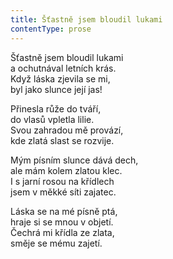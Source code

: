 ```yaml
---
title: Šťastně jsem bloudil lukami
contentType: prose
---
```


<section>

Šťastně jsem bloudil lukami  
a ochutnával letních krás.  
Když láska zjevila se mi,  
byl jako slunce její jas!

Přinesla růže do tváří,  
do vlasů vpletla lilie.  
Svou zahradou mě provází,  
kde zlatá slast se rozvije.

Mým písním slunce dává dech,  
ale mám kolem zlatou klec.  
I s jarní rosou na křídlech  
jsem v měkké síti zajatec.

Láska se na mé písně ptá,  
hraje si se mnou v objetí.  
Čechrá mi křídla ze zlata,  
směje se mému zajetí.

</section>
